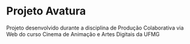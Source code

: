# Projeto Avatura

Projeto desenvolvido durante a disciplina de Produção Colaborativa via Web do curso Cinema de Animação e Artes Digitais da UFMG
